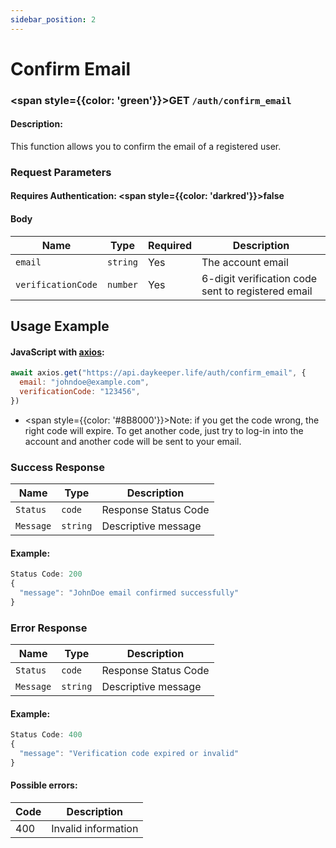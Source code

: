 ```yaml
---
sidebar_position: 2
---
```


# Confirm Email

### <span style={{color: 'green'}}>GET</span> `/auth/confirm_email`

#### Description:

This function allows you to confirm the email of a registered user.

### Request Parameters

#### Requires Authentication: <span style={{color: 'darkred'}}>false</span>

#### Body

| Name               | Type     | Required | Description                                        |
| ------------------ | -------- | -------- | -------------------------------------------------- |
| `email`            | `string` | Yes      | The account email                                  |
| `verificationCode` | `number` | Yes      | 6-digit verification code sent to registered email |

## Usage Example

#### JavaScript with <a href="https://axios-http.com/docs/intro">axios</a>:

```javascript
await axios.get("https://api.daykeeper.life/auth/confirm_email", {
  email: "johndoe@example.com",
  verificationCode: "123456",
})
```

- <span style={{color: '#8B8000'}}>Note:</span> if you get the code wrong, the right code will expire. To get another code, just try to log-in into the account and another code will be sent to your email.

### Success Response

| Name      | Type     | Description          |
| --------- | -------- | -------------------- |
| `Status`  | `code`   | Response Status Code |
| `Message` | `string` | Descriptive message  |

#### Example:

```javascript
Status Code: 200
{
  "message": "JohnDoe email confirmed successfully"
}
```

### Error Response

| Name      | Type     | Description          |
| --------- | -------- | -------------------- |
| `Status`  | `code`   | Response Status Code |
| `Message` | `string` | Descriptive message  |

#### Example:

```javascript
Status Code: 400
{
  "message": "Verification code expired or invalid"
}
```

#### Possible errors:

| Code | Description         |
| ---- | ------------------- |
| 400  | Invalid information |
